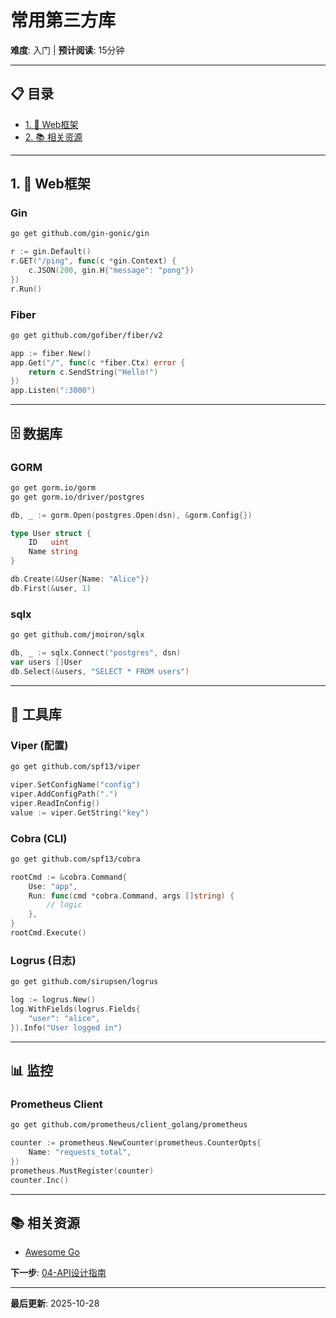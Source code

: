 # 常用第三方库

**难度**: 入门 | **预计阅读**: 15分钟

---

## 📋 目录

- [1. 📖 Web框架](#1--web框架)
- [2. 📚 相关资源](#2--相关资源)

---

## 1. 📖 Web框架

### Gin
```bash
go get github.com/gin-gonic/gin
```
```go
r := gin.Default()
r.GET("/ping", func(c *gin.Context) {
    c.JSON(200, gin.H{"message": "pong"})
})
r.Run()
```

### Fiber
```bash
go get github.com/gofiber/fiber/v2
```
```go
app := fiber.New()
app.Get("/", func(c *fiber.Ctx) error {
    return c.SendString("Hello!")
})
app.Listen(":3000")
```

---

## 🗄️ 数据库

### GORM
```bash
go get gorm.io/gorm
go get gorm.io/driver/postgres
```
```go
db, _ := gorm.Open(postgres.Open(dsn), &gorm.Config{})

type User struct {
    ID   uint
    Name string
}

db.Create(&User{Name: "Alice"})
db.First(&user, 1)
```

### sqlx
```bash
go get github.com/jmoiron/sqlx
```
```go
db, _ := sqlx.Connect("postgres", dsn)
var users []User
db.Select(&users, "SELECT * FROM users")
```

---

## 🔧 工具库

### Viper (配置)
```bash
go get github.com/spf13/viper
```
```go
viper.SetConfigName("config")
viper.AddConfigPath(".")
viper.ReadInConfig()
value := viper.GetString("key")
```

### Cobra (CLI)
```bash
go get github.com/spf13/cobra
```
```go
rootCmd := &cobra.Command{
    Use: "app",
    Run: func(cmd *cobra.Command, args []string) {
        // logic
    },
}
rootCmd.Execute()
```

### Logrus (日志)
```bash
go get github.com/sirupsen/logrus
```
```go
log := logrus.New()
log.WithFields(logrus.Fields{
    "user": "alice",
}).Info("User logged in")
```

---

## 📊 监控

### Prometheus Client
```bash
go get github.com/prometheus/client_golang/prometheus
```
```go
counter := prometheus.NewCounter(prometheus.CounterOpts{
    Name: "requests_total",
})
prometheus.MustRegister(counter)
counter.Inc()
```

---

## 📚 相关资源

- [Awesome Go](https://github.com/avelino/awesome-go)

**下一步**: [04-API设计指南](./04-API设计指南.md)

---

**最后更新**: 2025-10-28

